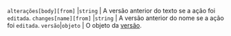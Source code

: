 `alterações[body][from]` |`string` | A versão anterior do texto se a ação foi `editada`. `changes[name][from]` |`string` | A versão anterior do nome se a ação foi `editada`. `versão`|`objeto` | O objeto da [versão](/rest/reference/repos/#get-a-release).
